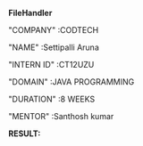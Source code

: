 **FileHandler**

"COMPANY" :CODTECH

"NAME" :Settipalli Aruna

"INTERN ID" :CT12UZU

"DOMAIN" :JAVA PROGRAMMING

"DURATION" :8 WEEKS

"MENTOR" :Santhosh kumar

**RESULT:**
